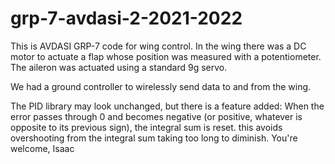 # grp-7-avdasi-2-2021-2022
This is AVDASI GRP-7 code for wing control. In the wing there was a DC motor to actuate a flap whose position was measured with a potentiometer. 
The aileron was actuated using a standard 9g servo.

We had a ground controller to wirelessly send data to and from the wing.


The PID library may look unchanged, but there is a feature added:
When the error passes through 0 and becomes negative (or positive, whatever is opposite to its previous sign), the integral sum is reset. 
this avoids overshooting from the integral sum taking too long to diminish. You're welcome,
Isaac
